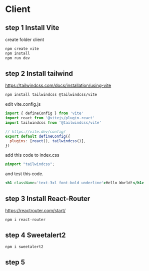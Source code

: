 # Client

## step 1  Install Vite
create folder client

```bash
npm create vite
npm install
npm run dev
```

## step 2 Install tailwind
https://tailwindcss.com/docs/installation/using-vite

```bash
npm install tailwindcss @tailwindcss/vite
```
edit  vite.config.js
```js
import { defineConfig } from 'vite'
import react from '@vitejs/plugin-react'
import tailwindcss from '@tailwindcss/vite'

// https://vite.dev/config/
export default defineConfig({
  plugins: [react(), tailwindcss()],
})
```
add this code to index.css
```css
@import "tailwindcss";
```
and test this code.
```jsx
<h1 className='text-3xl font-bold underline'>Hello World!</h1>
```

## step 3 Install React-Router
https://reactrouter.com/start/
```bash
npm i react-router
```
## step 4 Sweetalert2
```bash
npm i sweetalert2
```
## step 5
```bash

```